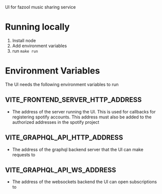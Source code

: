 UI for fazool music sharing service

# Running locally
1. Install node
2. Add environment variables 
3. run `make run`

# Environment Variables
The UI needs the following environment variables to run
## VITE_FRONTEND_SERVER_HTTP_ADDRESS
- The address of the server running the UI. This is used for callbacks for registering spotify accounts. This address must also be added
to the authorized addresses in the spotify project
## VITE_GRAPHQL_API_HTTP_ADDRESS
- The address of the graphql backend server that the UI can make requests to
## VITE_GRAPHQL_API_WS_ADDRESS
- The address of the websockets backend the UI can open subscriptions to